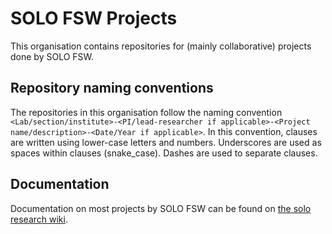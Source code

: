 # SOLO FSW Projects

This organisation contains repositories for (mainly collaborative) projects done by SOLO FSW.

## Repository naming conventions

The repositories in this organisation follow the naming convention `<Lab/section/institute>-<PI/lead-researcher if applicable>-<Project name/description>-<Date/Year if applicable>`. In this convention, clauses are written using lower-case letters and numbers. Underscores are used as spaces within clauses (snake_case). Dashes are used to separate clauses.

## Documentation

Documentation on most projects by SOLO FSW can be found on [the solo research wiki](https://researchwiki.solo.universiteitleiden.nl/xwiki/bin/view/Main/).

<!--

**Here are some ideas to get you started:**

🙋‍♀️ A short introduction - what is your organization all about?
🌈 Contribution guidelines - how can the community get involved?
👩‍💻 Useful resources - where can the community find your docs? Is there anything else the community should know?
🍿 Fun facts - what does your team eat for breakfast?
🧙 Remember, you can do mighty things with the power of [Markdown](https://docs.github.com/github/writing-on-github/getting-started-with-writing-and-formatting-on-github/basic-writing-and-formatting-syntax)
-->
